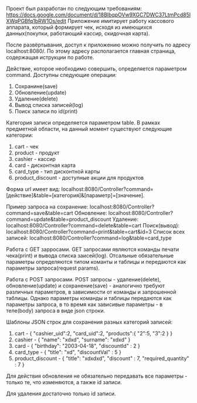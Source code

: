 Проект был разработан по следующим требованиям: https://docs.google.com/document/d/18BlbqpOVw9XGC7DWC37LtmPcd85lXWqPGBfq1bRW1Os/edit
Приложение имитирует работу кассового аппарата, который формирует чек, исходя из имеющихся данных(покупки, работающий кассир, скидочная карта).

После развёртывания, доступ к приложению можно получить по адресу localhost:8080/. По этому адресу располагается главная
страница, содержащая иструкции по работе.

Действие, которое необходимо совершить, определяется параметром command. Доступны следующие операции:
1) Сохранине(save)
2) Обновление(update)
3) Удаление(delete)
4) Вывод списка записей(log)
5) Поиск записи по id(print)

Категория записи определяется параметром table.
В рамках предметной области, на данный момент существуют следующие категории:
1) cart - чек
2) product - продукт
3) cashier - кассир
4) card - дисконтная карта
5) card_type - тип дисконтной карты
6) product_discount - доступные акции для продуктов

Форма url имеет вид:
localhost:8080/Controller?command=[действие]&table=[категория]&[параметр]=[значение].

Пример запроса на сохранение:
localhost:8080/Controller?command=save&table=cart
Обновление:
localhost:8080/Controller?command=update&table=product_discount
Удаление:
localhost:8080/Controller?command=delete&table=cart
Поиск(вывод):
localhost:8080/Controller?command=print&table=cart&id=3
Список всех записей:
localhost:8080/Controller?command=log&table=card_type

Работа с GET зарросами.
GET запросами являются команды печати чека(print) и вывода списка заисей(log).
Отсальные обязательные параметры определяются типом команты и таблицы и передаются как параметры запроса(request params).

Работа с POST запросами.
POST запросы - удаление(delete), обновление(update) и сохранение(save) - аналогично требуют различных параметров,
в зависимости от команды и запрошенной таблицы. Однако параметры команды и таблицы передаются как параметры запроса,
в то время как зависивые параметры - в теле(body) запроса в виде json строки.

Шаблоны JSON строк для сохранения разных категорий записей:
1) cart - { "cashier_uid":2, "card_uid":2, "products":{ "2":5, "3":2 } }
2) cashier - { "name": "xdxd", "surname": "xdxd" }
3) card - { "birthday": "2003-04-18", "discountId" : 2 }
4) card_type - { "title": "xd", "discountVal" : 5 }
5) product_discount - { "title": "xdxdxd", "discount" : 7, "required_quantity" : 7 }

Для действия обновления не обязательно передавать все параметры - только те, что изменяются,
а также id записи. 

Для удаления достаточно только id записи.